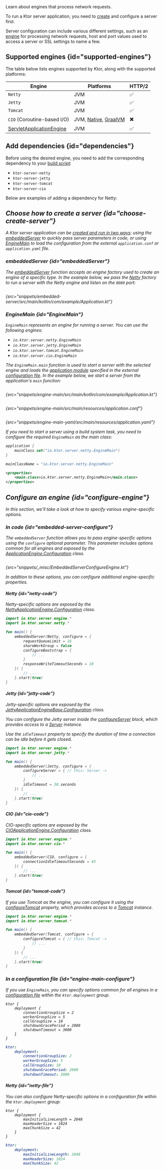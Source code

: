 [//]: # (title: Choosing an engine)

<show-structure for="chapter" depth="3"/>

<link-summary>
Learn about engines that process network requests.
</link-summary>

To run a Ktor server application, you need to [create](create_server.topic) and configure a server first.

Server configuration can include various different settings, such as an [engine](#supported-engines) for processing
network requests, host and port values used to access a server or SSL settings to name a few.

## Supported engines {id="supported-engines"}

The table below lists engines supported by Ktor, along with the supported platforms:

| Engine                             | Platforms                                              | HTTP/2 |
|------------------------------------|--------------------------------------------------------|--------|
| `Netty`                            | JVM                                                    | ✅      |
| `Jetty`                            | JVM                                                    | ✅      |
| `Tomcat`                           | JVM                                                    | ✅      |
| `CIO` (Coroutine-based I/O)        | JVM, [Native](native_server.md), [GraalVM](Graalvm.md) | ✖️     |
| [ServletApplicationEngine](war.md) | JVM                                                    | ✅      |

## Add dependencies {id="dependencies"}

Before using the desired engine, you need to add the corresponding dependency to
your [build script](server-dependencies.topic):

* `ktor-server-netty`
* `ktor-server-jetty`
* `ktor-server-tomcat`
* `ktor-server-cio`

Below are examples of adding a dependency for Netty:

<var name="artifact_name" value="ktor-server-netty"/>
<include from="lib.topic" element-id="add_ktor_artifact"/>

## Choose how to create a server {id="choose-create-server"}

A Ktor server application can be [created and run in two ways](create_server.topic#embedded): using
the [embeddedServer](#embeddedServer) to quickly pass server parameters in code, or using [EngineMain](#EngineMain) to
load the configuration from the external `application.conf` or `application.yaml` file.

### embeddedServer {id="embeddedServer"}

The [embeddedServer](https://api.ktor.io/ktor-server/ktor-server-core/io.ktor.server.engine/embedded-server.html)
function accepts an engine factory used to create an engine of a specific type. In the example below, we pass
the [Netty](https://api.ktor.io/ktor-server/ktor-server-netty/io.ktor.server.netty/-netty/index.html) factory to run a
server with the Netty engine and listen on the `8080` port:

```kotlin
```

{src="snippets/embedded-server/src/main/kotlin/com/example/Application.kt"}

### EngineMain {id="EngineMain"}

`EngineMain` represents an engine for running a server. You can use the following engines:

* `io.ktor.server.netty.EngineMain`
* `io.ktor.server.jetty.EngineMain`
* `io.ktor.server.tomcat.EngineMain`
* `io.ktor.server.cio.EngineMain`

The `EngineMain.main` function is used to start a server with the selected engine and loads
the [application module](Modules.md) specified in the external [configuration file](Configuration-file.topic). In the
example below, we start a server from the application's `main` function:

<tabs>
<tab title="Application.kt">

```kotlin
```

{src="snippets/engine-main/src/main/kotlin/com/example/Application.kt"}

</tab>

<tab title="application.conf">

```shell
```

{src="snippets/engine-main/src/main/resources/application.conf"}

</tab>

<tab title="application.yaml">

```yaml
```

{src="snippets/engine-main-yaml/src/main/resources/application.yaml"}

</tab>
</tabs>



If you need to start a server using a build system task, you need to configure the required `EngineMain` as the main
class:

<tabs group="languages" id="main-class-set-engine-main">
<tab title="Gradle (Kotlin)" group-key="kotlin">

```kotlin
application {
    mainClass.set("io.ktor.server.netty.EngineMain")
}
```

</tab>
<tab title="Gradle (Groovy)" group-key="groovy">

```groovy
mainClassName = "io.ktor.server.netty.EngineMain"
```

</tab>
<tab title="Maven" group-key="maven">

```xml
<properties>
    <main.class>io.ktor.server.netty.EngineMain</main.class>
</properties>
```

</tab>
</tabs>

## Configure an engine {id="configure-engine"}

In this section, we'll take a look at how to specify various engine-specific options.

### In code {id="embedded-server-configure"}

The `embeddedServer` function allows you to pass engine-specific options using the `configure` optional parameter. This
parameter includes options common for all engines and exposed by
the [ApplicationEngine.Configuration](https://api.ktor.io/ktor-server/ktor-server-core/io.ktor.server.engine/-application-engine/-configuration/index.html)
class.

```kotlin
```

{src="snippets/_misc/EmbeddedServerConfigureEngine.kt"}

In addition to these options, you can configure additional engine-specific properties.

#### Netty {id="netty-code"}

Netty-specific options are exposed by
the [NettyApplicationEngine.Configuration](https://api.ktor.io/ktor-server/ktor-server-netty/io.ktor.server.netty/-netty-application-engine/-configuration/index.html)
class.

```kotlin
import io.ktor.server.engine.*
import io.ktor.server.netty.*

fun main() {
    embeddedServer(Netty, configure = {
        requestQueueLimit = 16
        shareWorkGroup = false
        configureBootstrap = {
            // ...
        }
        responseWriteTimeoutSeconds = 10
    }) {
        // ...
    }.start(true)
}
```

#### Jetty {id="jetty-code"}

Jetty-specific options are exposed by
the [JettyApplicationEngineBase.Configuration](https://api.ktor.io/ktor-server/ktor-server-jetty/io.ktor.server.jetty/-jetty-application-engine-base/-configuration/index.html)
class.

You can configure the Jetty server inside
the [configureServer](https://api.ktor.io/ktor-server/ktor-server-jetty/io.ktor.server.jetty/-jetty-application-engine-base/-configuration/configure-server.html)
block, which provides access to
a [Server](https://www.eclipse.org/jetty/javadoc/jetty-11/org/eclipse/jetty/server/Server.html) instance.

Use the `idleTimeout` property to specify the duration of time a connection can be idle before it gets closed.

```kotlin
import io.ktor.server.engine.*
import io.ktor.server.jetty.*

fun main() {
    embeddedServer(Jetty, configure = {
        configureServer = { // this: Server ->
            // ...
        }
        idleTimeout = 30.seconds
    }) {
        // ...
    }.start(true)
}
```

#### CIO {id="cio-code"}

CIO-specific options are exposed by
the [CIOApplicationEngine.Configuration](https://api.ktor.io/ktor-server/ktor-server-cio/io.ktor.server.cio/-c-i-o-application-engine/-configuration/index.html)
class.

```kotlin
import io.ktor.server.engine.*
import io.ktor.server.cio.*

fun main() {
    embeddedServer(CIO, configure = {
        connectionIdleTimeoutSeconds = 45
    }) {
        // ...
    }.start(true)
}
```

#### Tomcat {id="tomcat-code"}

If you use Tomcat as the engine, you can configure it using
the [configureTomcat](https://api.ktor.io/ktor-server/ktor-server-tomcat/io.ktor.server.tomcat/-tomcat-application-engine/-configuration/configure-tomcat.html)
property, which provides access to a
[Tomcat](https://tomcat.apache.org/tomcat-9.0-doc/api/org/apache/catalina/startup/Tomcat.html) instance.

```kotlin
import io.ktor.server.engine.*
import io.ktor.server.tomcat.*

fun main() {
    embeddedServer(Tomcat, configure = {
        configureTomcat = { // this: Tomcat ->
            // ...
        }
    }) {
        // ...
    }.start(true)
}
```

### In a configuration file {id="engine-main-configure"}

If you use `EngineMain`, you can specify options common for all engines in
a [configuration file](Configuration-file.topic) within the `ktor.deployment` group.

<tabs group="config">
<tab title="application.conf" group-key="hocon">

```shell
ktor {
    deployment {
        connectionGroupSize = 2
        workerGroupSize = 5
        callGroupSize = 10
        shutdownGracePeriod = 2000
        shutdownTimeout = 3000
    }
}
```

</tab>
<tab title="application.yaml" group-key="yaml">

```yaml
ktor:
    deployment:
        connectionGroupSize: 2
        workerGroupSize: 5
        callGroupSize: 10
        shutdownGracePeriod: 2000
        shutdownTimeout: 3000
```

</tab>
</tabs>

#### Netty {id="netty-file"}

You can also configure Netty-specific options in a configuration file within the `ktor.deployment` group:

<tabs group="config">
<tab title="application.conf" group-key="hocon">

```shell
ktor {
    deployment {
        maxInitialLineLength = 2048
        maxHeaderSize = 1024
        maxChunkSize = 42
    }
}
```

</tab>
<tab title="application.yaml" group-key="yaml">

```yaml
ktor:
    deployment:
        maxInitialLineLength: 2048
        maxHeaderSize: 1024
        maxChunkSize: 42
```

</tab>
</tabs>




